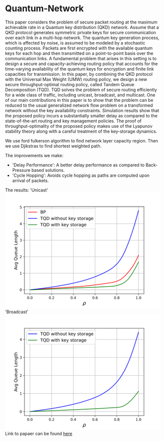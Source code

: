 # Quantum-Network

This paper considers the problem of secure packet routing at the maximum achievable rate in a Quantum key distribution (QKD) network. Assume that a QKD protocol generates symmetric private keys for secure communication over each link in a multi-hop network. The quantum key generation process, which is affected by noise, is assumed to be modeled by a stochastic counting process. Packets are first encrypted with the available quantum keys for each hop and then transmitted on a point-to-point basis over the communication links. A fundamental problem that arises in this setting is to design a secure and capacity-achieving routing policy that accounts for the time-varying availability of the quantum keys for encryption and finite link capacities for transmission. In this paper, by combining the QKD protocol with the Universal Max Weight (UMW) routing policy, we design a new secure throughput-optimal routing policy, called Tandem Queue Decomposition (TQD). TQD solves the problem of secure routing efficiently for a wide class of traffic, including unicast, broadcast, and multicast. One of our main contributions in this paper is to show that the problem can be reduced to the usual generalized network flow problem on a transformed network without the key availability constraints. Simulation results show that the proposed policy incurs a substantially smaller delay as compared to the state-of-the-art routing and key management policies. The proof of throughput-optimality of the proposed policy makes use of the Lyapunov stability theory along with a careful treatment of the key-storage dynamics.

We use ford fulkerson algorithm to find network layer capacity region. Then we use Djikstras to find shortest weighted path.

The improvements we make:
- 'Delay Performance': A better delay performance as compared to Back-Pressure based solutions.
- 'Cycle Hopping': Avoids cycle hopping as paths are computed upon arrival of packets.

The results:
'Unicast'
<img src="https://github.com/VishnuBeji/Quantum-Network/blob/master/images/fireee.png" width="1000px"/>
'Broadcast' 
<img src="https://github.com/VishnuBeji/Quantum-Network/blob/master/images/broadcastSim.png" width="1000px"/>
Link to papaer can be found [here](https://ieeexplore.ieee.org/abstract/document/9668578)
